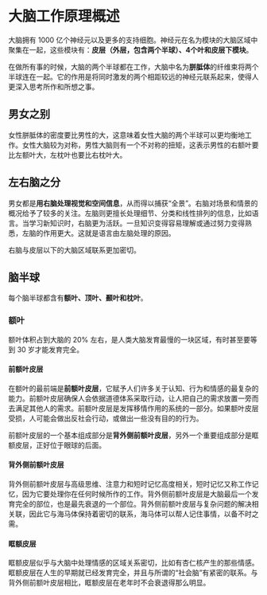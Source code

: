 # 大脑工作原理概述

大脑拥有 1000 亿个神经元以及更多的支持细胞。神经元在名为模块的大脑区域中聚集在一起，这些模块有：**皮层（外层，包含两个半球）、4个叶和皮层下模块**。

在做所有事的时候，大脑的两个半球都在工作，大脑中名为**胼胝体**的纤维束将两个半球连在一起。它的作用是将同时激发的两个相距较远的神经元联系起来，使得人更深入思考所作和所想之事。

## 男女之别

女性胼胝体的密度要比男性的大，这意味着女性大脑的两个半球可以更均衡地工作。女性大脑较为对称，男性大脑则有一个不对称的扭矩，这表示男性的右额叶要比左额叶大，左枕叶也要比右枕叶大。

## 左右脑之分

男女都是**用右脑处理视觉和空间信息**，从而得以捕获“全景”。右脑对场景和情景的概况给予了较多的关注。左脑则更擅长处理细节、分类和线性排列的信息，比如语言。当学习新知识时，右脑更为活跃。一旦知识变得容易理解或通过努力变得熟悉，左脑的作用更大。这就是语言由左脑处理的原因。

右脑与皮层以下的大脑区域联系更加密切。

## 脑半球

每个脑半球都含有**额叶、顶叶、颞叶和枕叶**。

### 额叶

额叶体积占到大脑的 20% 左右，是人类大脑发育最慢的一块区域，有时甚至要等到 30 岁才能发育完全。

#### 前额叶皮层

在额叶的最前端是**前额叶皮层**，它赋予人们许多关于认知、行为和情感的最复杂的能力。前额叶皮层确保人会依据道德体系采取行动，让人把自己的需求放置一旁而去满足其他人的需求。前额叶皮层是发挥移情作用的系统的一部分。如果额叶皮层受损，人可能会做出反社会行动，或做出一些没有目的的行为。

前额叶皮层的一个基本组成部分是**背外侧前额叶皮层**，另外一个重要组成部分是眶额皮层，正好位于眼球的后面。

#### 背外侧前额叶皮层

背外侧前额叶皮层与高级思维、注意力和短时记忆高度相关，短时记忆又称工作记忆，因为它要处理你在任何时候所作的工作。背外侧前额叶皮层是大脑最后一个发育完全的部位，也是最先衰退的一个部位。背外侧前额叶皮层与复杂问题的解决相关联，因此它与海马体保持着密切的联系，海马体可以帮人记住事情，以备不时之需。

#### 眶额皮层

眶额皮层似乎与大脑中处理情感的区域关系密切，比如有杏仁核产生的那些情感。眶额皮层在人生的早期就已经发育完全，并且与所谓的“社会脑”有紧密的联系。与背外侧前额叶皮层相比，眶额皮层在老年时不会衰退得那么明显。